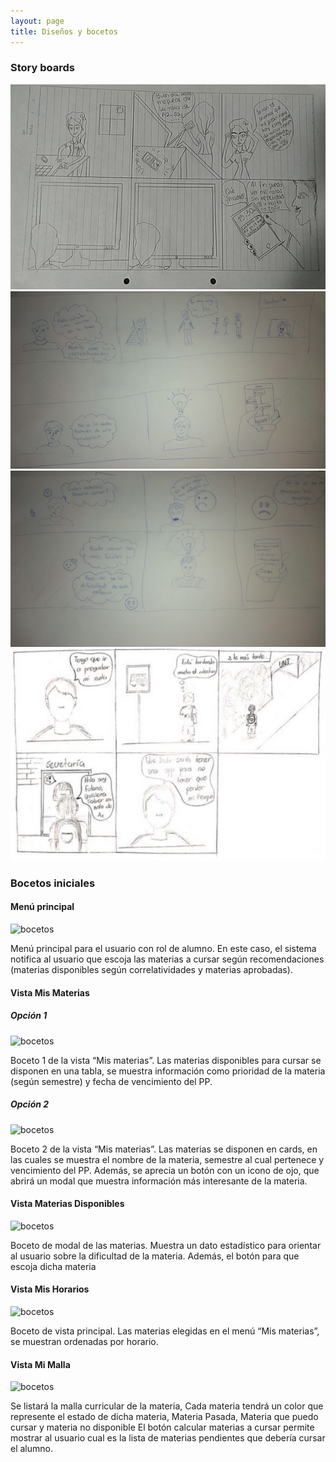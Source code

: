 ```yaml
---
layout: page
title: Diseños y bocetos
---
```


### Story boards

![storyboards](/assets/img/storyboard4.png)
![storyboards](/assets/img/storyboard3.png)
![storyboards](/assets/img/storyboard2.png)
![storyboards](/assets/img/storyboard1.png)


### Bocetos iniciales
#### Menú principal
![bocetos](https://angel-marecos.github.io/mysite/assets/img/menu-principal.png)

Menú principal para el usuario con rol de alumno. En este caso, el sistema notifica al usuario que escoja las materias a cursar según recomendaciones (materias disponibles según correlatividades y materias aprobadas).

#### Vista Mis Materias
##### Opción 1
![bocetos](https://angel-marecos.github.io/mysite/assets/img/vista-mis-materias-op1.png)

Boceto 1 de la vista “Mis materias”. Las materias disponibles para cursar se disponen en una tabla, se muestra información como prioridad de la materia (según semestre) y fecha de vencimiento del PP.

##### Opción 2
![bocetos](https://angel-marecos.github.io/mysite/assets/img/vista-mis-materias-op-2.png)

Boceto 2 de la vista “Mis materias”. Las materias se disponen en cards, en las cuales se muestra el nombre de la materia, semestre al cual pertenece y vencimiento del PP. Además, se aprecia un botón con un icono de ojo, que abrirá un modal que muestra información más interesante de la materia.

#### Vista Materias Disponibles
![bocetos](https://angel-marecos.github.io/mysite/assets/img/vista-materias-disponibles.png)

Boceto de modal de las materias. Muestra un dato estadístico para orientar al usuario sobre la dificultad de la materia. Además, el botón para que escoja dicha materia

#### Vista Mis Horarios
![bocetos](https://angel-marecos.github.io/mysite/assets/img/boceto-horario.png)

Boceto de vista principal. Las materias elegidas en el menú “Mis materias”, se muestran ordenadas por horario.

#### Vista Mi Malla
![bocetos](https://angel-marecos.github.io/mysite/assets/img/vista-malla.png)

Se listará la malla curricular de la materia, Cada materia tendrá un color que represente el estado de dicha materia, Materia Pasada, Materia que puedo cursar y materia no disponible
El botón calcular materias a cursar permite mostrar al usuario cual es la lista de materias pendientes que debería cursar el alumno.
